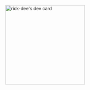 
<a href="https://app.daily.dev/rickhe"><img src="https://api.daily.dev/devcards/v2/DLaQ0dHWvayPAK1E3P0Rr.png?type=default&r=kuj" width="250" alt="rick-dee's dev card"/></a>


